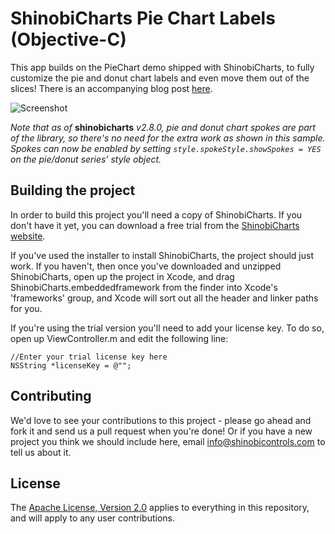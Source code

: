ShinobiCharts Pie Chart Labels (Objective-C)
=====================

This app builds on the PieChart demo shipped with ShinobiCharts, to fully customize the pie and donut chart labels and even move them out of the slices! There is an accompanying blog post [here](http://www.shinobicontrols.com/blog/posts/2012/08/06/pie-chart-labels-that-are-out-of-this-slice/).

![Screenshot](screenshot.png?raw=true)

*Note that as of* **shinobicharts** *v2.8.0, pie and donut chart spokes are part of the library, so there's no need for the extra work as shown in this sample. Spokes can now be enabled by setting `style.spokeStyle.showSpokes = YES` on the pie/donut series’ style object.*

    

Building the project
------------------

In order to build this project you'll need a copy of ShinobiCharts. If you don't have it yet, you can download a free trial from the [ShinobiCharts website](http://www.shinobicontrols.com/shinobicharts/).

If you've used the installer to install ShinobiCharts, the project should just work. If you haven't, then once you've downloaded and unzipped ShinobiCharts, open up the project in Xcode, and drag ShinobiCharts.embeddedframework from the finder into Xcode's 'frameworks' group, and Xcode will sort out all the header and linker paths for you.

If you're using the trial version you'll need to add your license key. To do so, open up ViewController.m and edit the following line:

    //Enter your trial license key here
    NSString *licenseKey = @"";
    
Contributing
------------

We'd love to see your contributions to this project - please go ahead and fork it and send us a pull request when you're done! Or if you have a new project you think we should include here, email info@shinobicontrols.com to tell us about it.

License
-------

The [Apache License, Version 2.0](license.txt) applies to everything in this repository, and will apply to any user contributions.

